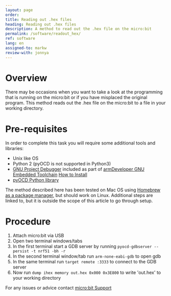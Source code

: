 ```yaml
---
layout: page
order:
title: Reading out .hex files
heading: Reading out .hex files
description: A method to read out the .hex file on the micro:bit
permalink: /software/readout_hex/
ref: software
lang: en
assigned-to: markw
review-with: jonnya
---
```



# Overview

There may be occasions when you want to take a look at the programming that is running on the micro:bit or if you have misplaced the original program. This method reads out the .hex file on the micro:bit to a file in your working directory.

# Pre-requisites

In order to complete this task you will require some additional tools and libraries:

  - Unix like OS
  - Python 2 (pyOCD is not supported in Python3)
  - [GNU Project Debugger](https://www.gnu.org/software/gdb/) included as part of [armDeveloper GNU Embedded Toolchain](https://developer.arm.com/open-source/gnu-toolchain/gnu-rm/downloads) [How to Install](https://gnu-mcu-eclipse.github.io/toolchain/arm/install/)
  - [pyOCD Python library](https://github.com/mbedmicro/pyOCD)

The method described here has been tested on Mac OS  using [Homebrew as a package manager](https://brew.sh/), but should work on Linux. Additional steps are linked to, but it is outside the scope of this article to go through setup.

# Procedure

1. Attach micro:bit via USB
2. Open two terminal windows/tabs
3. In the first terminal start a GDB server by running ```pyocd-gdbserver --persist -t nrf51 -bh -r```
4. In the second terminal window/tab run ```arm-none-eabi-gdb``` to open gdb
5. In the same terminal run ```target remote :3333``` to connect to the GDB server
6. Now run ```dump ihex memory out.hex 0x000 0x3E800``` to write 'out.hex' to your working directory

For any issues or advice contact [micro:bit Support](http://support.microbit.org)
